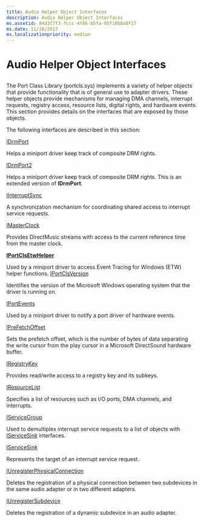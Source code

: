 ```yaml
---
title: Audio Helper Object Interfaces
description: Audio Helper Object Interfaces
ms.assetid: 94d3f7f3-7ccc-4f66-b5fa-95f18b8a0f17
ms.date: 11/28/2017
ms.localizationpriority: medium
---
```


# Audio Helper Object Interfaces


## <span id="ddk_audio_helper_object_interfaces_ks"></span><span id="DDK_AUDIO_HELPER_OBJECT_INTERFACES_KS"></span>


The Port Class Library (portcls.sys) implements a variety of helper objects that provide functionality that is of general use to adapter drivers. These helper objects provide mechanisms for managing DMA channels, interrupt requests, registry access, resource lists, digital rights, and hardware events. This section provides details on the interfaces that are exposed by those objects.

The following interfaces are described in this section:


[IDrmPort](https://docs.microsoft.com/windows-hardware/drivers/ddi/portcls/nn-portcls-idrmport)

Helps a miniport driver keep track of composite DRM rights.

[IDrmPort2](https://docs.microsoft.com/windows-hardware/drivers/ddi/portcls/nn-portcls-idrmport2)

Helps a miniport driver keep track of composite DRM rights. This is an extended version of **IDrmPort**.

[IInterruptSync](https://docs.microsoft.com/windows-hardware/drivers/ddi/portcls/nn-portcls-iinterruptsync)

A synchronization mechanism for coordinating shared access to interrupt service requests.

[IMasterClock](https://docs.microsoft.com/windows-hardware/drivers/ddi/dmusicks/nn-dmusicks-imasterclock)

Provides DirectMusic streams with access to the current reference time from the master clock.

[**IPortClsEtwHelper**](https://docs.microsoft.com/windows-hardware/drivers/ddi/portcls/nn-portcls-iportclsetwhelper)

Used by a miniport driver to access Event Tracing for Windows (ETW) helper functions.
[IPortClsVersion](https://docs.microsoft.com/windows-hardware/drivers/ddi/portcls/nn-portcls-iportclsversion)

Identifies the version of the Microsoft Windows operating system that the driver is running on.

[IPortEvents](https://docs.microsoft.com/windows-hardware/drivers/ddi/portcls/nn-portcls-iportevents)

Used by a miniport driver to notify a port driver of hardware events.

[IPreFetchOffset](https://docs.microsoft.com/windows-hardware/drivers/ddi/portcls/nn-portcls-iprefetchoffset)

Sets the prefetch offset, which is the number of bytes of data separating the write cursor from the play cursor in a Microsoft DirectSound hardware buffer.

[IRegistryKey](https://docs.microsoft.com/windows-hardware/drivers/ddi/portcls/nn-portcls-iregistrykey)

Provides read/write access to a registry key and its subkeys.

[IResourceList](https://docs.microsoft.com/windows-hardware/drivers/ddi/portcls/nn-portcls-iresourcelist)

Specifies a list of resources such as I/O ports, DMA channels, and interrupts.

[IServiceGroup](https://docs.microsoft.com/windows-hardware/drivers/ddi/portcls/nn-portcls-iservicegroup)

Used to demultiplex interrupt service requests to a list of objects with [IServiceSink](https://docs.microsoft.com/windows-hardware/drivers/ddi/portcls/nn-portcls-iservicesink) interfaces.

[IServiceSink](https://docs.microsoft.com/windows-hardware/drivers/ddi/portcls/nn-portcls-iservicesink)

Represents the target of an interrupt service request.

[IUnregisterPhysicalConnection](https://docs.microsoft.com/windows-hardware/drivers/ddi/portcls/nn-portcls-iunregisterphysicalconnection)

Deletes the registration of a physical connection between two subdevices in the same audio adapter or in two different adapters.

[IUnregisterSubdevice](https://docs.microsoft.com/windows-hardware/drivers/ddi/portcls/nn-portcls-iunregistersubdevice)

Deletes the registration of a dynamic subdevice in an audio adapter.

 

 





